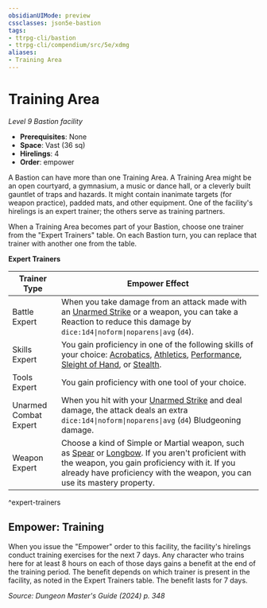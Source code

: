 ```yaml
---
obsidianUIMode: preview
cssclasses: json5e-bastion
tags:
- ttrpg-cli/bastion
- ttrpg-cli/compendium/src/5e/xdmg
aliases:
- Training Area
---
```

# Training Area
*Level 9 Bastion facility*  

- **Prerequisites**: None
- **Space**: Vast (36 sq)
- **Hirelings**: 4
- **Order**: empower

A Bastion can have more than one Training Area. A Training Area might be an open courtyard, a gymnasium, a music or dance hall, or a cleverly built gauntlet of traps and hazards. It might contain inanimate targets (for weapon practice), padded mats, and other equipment. One of the facility's hirelings is an expert trainer; the others serve as training partners.

When a Training Area becomes part of your Bastion, choose one trainer from the "Expert Trainers" table. On each Bastion turn, you can replace that trainer with another one from the table.

**Expert Trainers**

| Trainer Type | Empower Effect |
|--------------|----------------|
| Battle Expert | When you take damage from an attack made with an [Unarmed Strike](/3-Mechanics/CLI/variant-rules/unarmed-strike-xphb.md) or a weapon, you can take a Reaction to reduce this damage by `dice:1d4\|noform\|noparens\|avg` (`d4`). |
| Skills Expert | You gain proficiency in one of the following skills of your choice: [Acrobatics](/3-Mechanics/CLI/skills.md#Acrobatics), [Athletics](/3-Mechanics/CLI/skills.md#Athletics), [Performance](/3-Mechanics/CLI/skills.md#Performance), [Sleight of Hand](/3-Mechanics/CLI/skills.md#Sleight%20of%20Hand), or [Stealth](/3-Mechanics/CLI/skills.md#Stealth). |
| Tools Expert | You gain proficiency with one tool of your choice. |
| Unarmed Combat Expert | When you hit with your [Unarmed Strike](/3-Mechanics/CLI/variant-rules/unarmed-strike-xphb.md) and deal damage, the attack deals an extra `dice:1d4\|noform\|noparens\|avg` (`d4`) Bludgeoning damage. |
| Weapon Expert | Choose a kind of Simple or Martial weapon, such as [Spear](/3-Mechanics/CLI/items/spear-xphb.md) or [Longbow](/3-Mechanics/CLI/items/longbow-xphb.md). If you aren't proficient with the weapon, you gain proficiency with it. If you already have proficiency with the weapon, you can use its mastery property. |
^expert-trainers

## Empower: Training

When you issue the "Empower" order to this facility, the facility's hirelings conduct training exercises for the next 7 days. Any character who trains here for at least 8 hours on each of those days gains a benefit at the end of the training period. The benefit depends on which trainer is present in the facility, as noted in the Expert Trainers table. The benefit lasts for 7 days.

*Source: Dungeon Master's Guide (2024) p. 348*